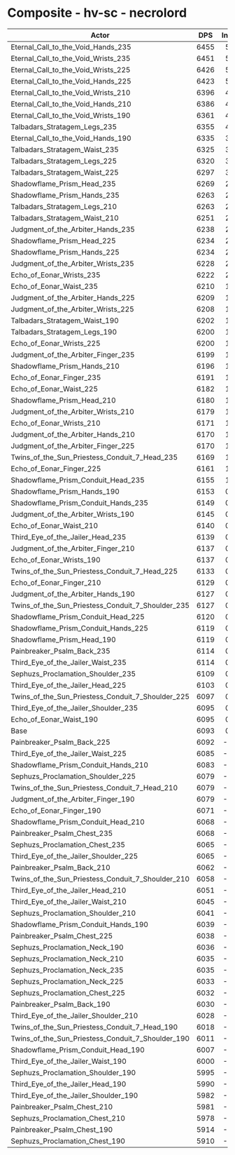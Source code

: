 # Composite - hv-sc - necrolord
| Actor | DPS | Increase |
|---|:---:|:---:|
|Eternal_Call_to_the_Void_Hands_235|6455|5.95%|
|Eternal_Call_to_the_Void_Wrists_235|6451|5.88%|
|Eternal_Call_to_the_Void_Wrists_225|6426|5.47%|
|Eternal_Call_to_the_Void_Hands_225|6423|5.42%|
|Eternal_Call_to_the_Void_Wrists_210|6396|4.97%|
|Eternal_Call_to_the_Void_Hands_210|6386|4.81%|
|Eternal_Call_to_the_Void_Wrists_190|6361|4.39%|
|Talbadars_Stratagem_Legs_235|6355|4.31%|
|Eternal_Call_to_the_Void_Hands_190|6335|3.97%|
|Talbadars_Stratagem_Waist_235|6325|3.81%|
|Talbadars_Stratagem_Legs_225|6320|3.73%|
|Talbadars_Stratagem_Waist_225|6297|3.34%|
|Shadowflame_Prism_Head_235|6269|2.90%|
|Shadowflame_Prism_Hands_235|6263|2.80%|
|Talbadars_Stratagem_Legs_210|6263|2.79%|
|Talbadars_Stratagem_Waist_210|6251|2.59%|
|Judgment_of_the_Arbiter_Hands_235|6238|2.39%|
|Shadowflame_Prism_Head_225|6234|2.31%|
|Shadowflame_Prism_Hands_225|6234|2.31%|
|Judgment_of_the_Arbiter_Wrists_235|6228|2.22%|
|Echo_of_Eonar_Wrists_235|6222|2.11%|
|Echo_of_Eonar_Waist_235|6210|1.93%|
|Judgment_of_the_Arbiter_Hands_225|6209|1.90%|
|Judgment_of_the_Arbiter_Wrists_225|6208|1.88%|
|Talbadars_Stratagem_Waist_190|6202|1.79%|
|Talbadars_Stratagem_Legs_190|6200|1.76%|
|Echo_of_Eonar_Wrists_225|6200|1.75%|
|Judgment_of_the_Arbiter_Finger_235|6199|1.73%|
|Shadowflame_Prism_Hands_210|6196|1.69%|
|Echo_of_Eonar_Finger_235|6191|1.61%|
|Echo_of_Eonar_Waist_225|6182|1.47%|
|Shadowflame_Prism_Head_210|6180|1.43%|
|Judgment_of_the_Arbiter_Wrists_210|6179|1.41%|
|Echo_of_Eonar_Wrists_210|6171|1.28%|
|Judgment_of_the_Arbiter_Hands_210|6170|1.27%|
|Judgment_of_the_Arbiter_Finger_225|6170|1.26%|
|Twins_of_the_Sun_Priestess_Conduit_7_Head_235|6169|1.25%|
|Echo_of_Eonar_Finger_225|6161|1.13%|
|Shadowflame_Prism_Conduit_Head_235|6155|1.03%|
|Shadowflame_Prism_Hands_190|6153|0.98%|
|Shadowflame_Prism_Conduit_Hands_235|6149|0.93%|
|Judgment_of_the_Arbiter_Wrists_190|6145|0.86%|
|Echo_of_Eonar_Waist_210|6140|0.78%|
|Third_Eye_of_the_Jailer_Head_235|6139|0.76%|
|Judgment_of_the_Arbiter_Finger_210|6137|0.72%|
|Echo_of_Eonar_Wrists_190|6137|0.72%|
|Twins_of_the_Sun_Priestess_Conduit_7_Head_225|6133|0.65%|
|Echo_of_Eonar_Finger_210|6129|0.59%|
|Judgment_of_the_Arbiter_Hands_190|6127|0.56%|
|Twins_of_the_Sun_Priestess_Conduit_7_Shoulder_235|6127|0.55%|
|Shadowflame_Prism_Conduit_Head_225|6120|0.44%|
|Shadowflame_Prism_Conduit_Hands_225|6119|0.43%|
|Shadowflame_Prism_Head_190|6119|0.42%|
|Painbreaker_Psalm_Back_235|6114|0.35%|
|Third_Eye_of_the_Jailer_Waist_235|6114|0.35%|
|Sephuzs_Proclamation_Shoulder_235|6109|0.27%|
|Third_Eye_of_the_Jailer_Head_225|6103|0.17%|
|Twins_of_the_Sun_Priestess_Conduit_7_Shoulder_225|6097|0.07%|
|Third_Eye_of_the_Jailer_Shoulder_235|6095|0.03%|
|Echo_of_Eonar_Waist_190|6095|0.03%|
|Base|6093|0.00%|
|Painbreaker_Psalm_Back_225|6092|-0.02%|
|Third_Eye_of_the_Jailer_Waist_225|6085|-0.13%|
|Shadowflame_Prism_Conduit_Hands_210|6083|-0.17%|
|Sephuzs_Proclamation_Shoulder_225|6079|-0.22%|
|Twins_of_the_Sun_Priestess_Conduit_7_Head_210|6079|-0.23%|
|Judgment_of_the_Arbiter_Finger_190|6079|-0.23%|
|Echo_of_Eonar_Finger_190|6071|-0.36%|
|Shadowflame_Prism_Conduit_Head_210|6068|-0.41%|
|Painbreaker_Psalm_Chest_235|6068|-0.41%|
|Sephuzs_Proclamation_Chest_235|6065|-0.45%|
|Third_Eye_of_the_Jailer_Shoulder_225|6065|-0.46%|
|Painbreaker_Psalm_Back_210|6062|-0.51%|
|Twins_of_the_Sun_Priestess_Conduit_7_Shoulder_210|6058|-0.57%|
|Third_Eye_of_the_Jailer_Head_210|6051|-0.69%|
|Third_Eye_of_the_Jailer_Waist_210|6045|-0.79%|
|Sephuzs_Proclamation_Shoulder_210|6041|-0.86%|
|Shadowflame_Prism_Conduit_Hands_190|6039|-0.89%|
|Painbreaker_Psalm_Chest_225|6038|-0.91%|
|Sephuzs_Proclamation_Neck_190|6036|-0.94%|
|Sephuzs_Proclamation_Neck_210|6035|-0.94%|
|Sephuzs_Proclamation_Neck_235|6035|-0.95%|
|Sephuzs_Proclamation_Neck_225|6033|-0.98%|
|Sephuzs_Proclamation_Chest_225|6032|-1.00%|
|Painbreaker_Psalm_Back_190|6030|-1.02%|
|Third_Eye_of_the_Jailer_Shoulder_210|6028|-1.07%|
|Twins_of_the_Sun_Priestess_Conduit_7_Head_190|6018|-1.23%|
|Twins_of_the_Sun_Priestess_Conduit_7_Shoulder_190|6011|-1.34%|
|Shadowflame_Prism_Conduit_Head_190|6007|-1.41%|
|Third_Eye_of_the_Jailer_Waist_190|6000|-1.52%|
|Sephuzs_Proclamation_Shoulder_190|5995|-1.60%|
|Third_Eye_of_the_Jailer_Head_190|5990|-1.69%|
|Third_Eye_of_the_Jailer_Shoulder_190|5982|-1.83%|
|Painbreaker_Psalm_Chest_210|5981|-1.83%|
|Sephuzs_Proclamation_Chest_210|5978|-1.89%|
|Painbreaker_Psalm_Chest_190|5914|-2.93%|
|Sephuzs_Proclamation_Chest_190|5910|-2.99%|
